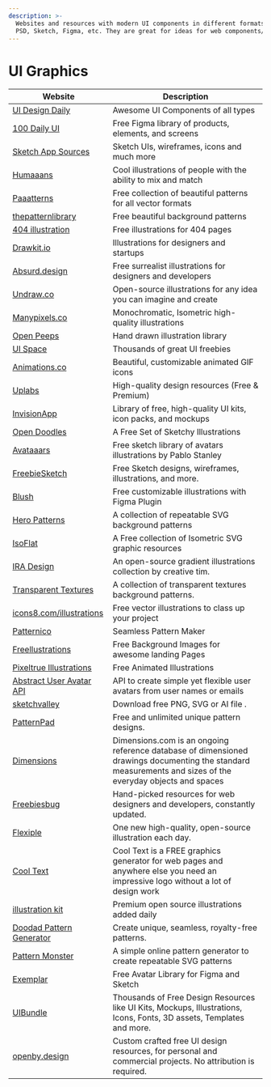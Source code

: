 ```yaml
---
description: >-
  Websites and resources with modern UI components in different formats such as
  PSD, Sketch, Figma, etc. They are great for ideas for web components/UI
---
```


# UI Graphics

| Website                                                                                            | Description                                                                                                                                                |
| -------------------------------------------------------------------------------------------------- | ---------------------------------------------------------------------------------------------------------------------------------------------------------- |
| [UI Design Daily](https://uidesigndaily.com)                                                       | Awesome UI Components of all types                                                                                                                         |
| [100 Daily UI](https://100dailyui.webflow.io)                                                      | Free Figma library of products, elements, and screens                                                                                                      |
| [Sketch App Sources](https://www.sketchappsources.com)                                             | Sketch UIs, wireframes, icons and much more                                                                                                                |
| [Humaaans](https://www.humaaans.com)                                                               | Cool illustrations of people with the ability to mix and match                                                                                             |
| [Paaatterns](https://products.ls.graphics/paaatterns/)                                             | Free collection of beautiful patterns for all vector formats                                                                                               |
| [thepatternlibrary](http://thepatternlibrary.com)                                                  | Free beautiful background patterns                                                                                                                         |
| [404 illustration](https://error404.fun)                                                           | Free illustrations for 404 pages                                                                                                                           |
| [Drawkit.io](https://www.drawkit.io)                                                               | Illustrations for designers and startups                                                                                                                   |
| [Absurd.design](https://absurd.design)                                                             | Free surrealist illustrations for designers and developers                                                                                                 |
| [Undraw.co](https://undraw.co)                                                                     | Open-source illustrations for any idea you can imagine and create                                                                                          |
| [Manypixels.co](https://www.manypixels.co/gallery/)                                                | Monochromatic, Isometric high-quality illustrations                                                                                                        |
| [Open Peeps](https://www.openpeeps.com)                                                            | Hand drawn illustration library                                                                                                                            |
| [UI Space](https://uispace.net)                                                                    | Thousands of great UI freebies                                                                                                                             |
| [Animations.co](http://animaticons.co)                                                             | Beautiful, customizable animated GIF icons                                                                                                                 |
| [Uplabs](https://www.uplabs.com)                                                                   | High-quality design resources (Free & Premium)                                                                                                             |
| [InvisionApp](https://www.invisionapp.com/inside-design/design-resources/)                         | Library of free, high-quality UI kits, icon packs, and mockups                                                                                             |
| [Open Doodles](https://www.opendoodles.com)                                                        | A Free Set of Sketchy Illustrations                                                                                                                        |
| [Avataaars](https://avataaars.com)                                                                 | Free sketch library of avatars illustrations by Pablo Stanley                                                                                              |
| [FreebieSketch](http://freebiesketch.com)                                                          | Free Sketch designs, wireframes, illustrations, and more.                                                                                                  |
| [Blush](https://blush.design)                                                                      | Free customizable illustrations with Figma Plugin                                                                                                          |
| [Hero Patterns](http://www.heropatterns.com)                                                       | A collection of repeatable SVG background patterns                                                                                                         |
| [IsoFlat](https://isoflat.com)                                                                     | A Free collection of Isometric SVG graphic resources                                                                                                       |
| [IRA Design](https://iradesign.io)                                                                 | An open-source gradient illustrations collection by creative tim.                                                                                          |
| [Transparent Textures](https://www.transparenttextures.com)                                        | A collection of transparent textures background patterns.                                                                                                  |
| [icons8.com/illustrations](https://icons8.com/illustrations)                                       | Free vector illustrations to class up your project                                                                                                         |
| [Patternico](https://patternico.com)                                                               | Seamless Pattern Maker                                                                                                                                     |
| [Freellustrations](https://freellustrations.com)                                                   | Free Background Images for awesome landing Pages                                                                                                           |
| [Pixeltrue Illustrations](https://www.pixeltrue.com/illustrations)                                 | Free Animated Illustrations                                                                                                                                |
| [Abstract User Avatar API](https://www.abstractapi.com/user-avatar-api)                            | API to create simple yet flexible user avatars from user names or emails                                                                                   |
| [sketchvalley](https://sketchvalley.com)                                                           | Download free PNG, SVG or AI file .                                                                                                                        |
| [PatternPad](https://patternpad.com)                                                               | Free and unlimited unique pattern designs.                                                                                                                 |
| [Dimensions](https://www.dimensions.com)                                                           | Dimensions.com is an ongoing reference database of dimensioned drawings documenting the standard measurements and sizes of the everyday objects and spaces |
| [Freebiesbug](https://freebiesbug.com)                                                             | Hand-picked resources for web designers and developers, constantly updated.                                                                                |
| [Flexiple](https://2.flexiple.com/scale/all-illustrations)                                         | One new high-quality, open-source illustration each day.                                                                                                   |
| [Cool Text](https://cooltext.com)                                                                  | Cool Text is a FREE graphics generator for web pages and anywhere else you need an impressive logo without a lot of design work                            |
| [illustration kit](https://illustrationkit.com)                                                    | Premium open source illustrations added daily                                                                                                              |
| [Doodad Pattern Generator](https://doodad.dev/pattern-generator/)                                  | Create unique, seamless, royalty-free patterns.                                                                                                            |
| [Pattern Monster](https://pattern.monster)                                                         | A simple online pattern generator to create repeatable SVG patterns                                                                                        |
| [Exemplar](https://themeselection.com/products/exemplar-free-avatar-library-for-figma-and-sketch/) | Free Avatar Library for Figma and Sketch                                                                                                                   |
| [UIBundle](https://uibundle.com)                                                                   | Thousands of Free Design Resources like UI Kits, Mockups, Illustrations, Icons, Fonts, 3D assets, Templates and more.                                      |
| [openby.design](https://openby.design)                                                             | Custom crafted free UI design resources, for personal and commercial projects. No attribution is required.                                                 |
